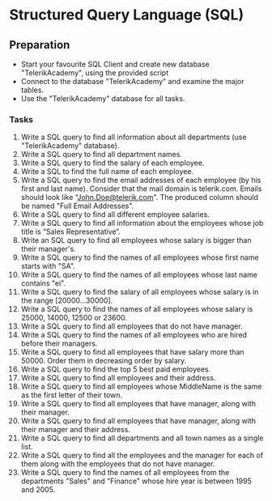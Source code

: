 # Structured Query Language (SQL)

## Preparation

- Start your favourite SQL Client and create new database "TelerikAcademy", using the provided script
- Connect to the database "TelerikAcademy" and examine the major tables.
- Use the "TelerikAcademy" database for all tasks.

### Tasks

1. Write a SQL query to find all information about all departments (use "TelerikAcademy" database).
1. Write a SQL query to find all department names.
1. Write a SQL query to find the salary of each employee.
1. Write a SQL to find the full name of each employee.
1. Write a SQL query to find the email addresses of each employee (by his first and last name). Consider that the mail domain is telerik.com. Emails should look like “John.Doe@telerik.com". The produced column should be named "Full Email Addresses".
1. Write a SQL query to find all different employee salaries.
1. Write a SQL query to find all information about the employees whose job title is “Sales Representative“.
1. Write an SQL query to find all employees whose salary is bigger than their manager's.
1. Write a SQL query to find the names of all employees whose first name starts with "SA".
1. Write a SQL query to find the names of all employees whose last name contains "ei".
1. Write a SQL query to find the salary of all employees whose salary is in the range [20000…30000].
1. Write a SQL query to find the names of all employees whose salary is 25000, 14000, 12500 or 23600.
1. Write a SQL query to find all employees that do not have manager.
1. Write a SQL query to find the names of all employees who are hired before their managers.
1. Write a SQL query to find all employees that have salary more than 50000. Order them in decreasing order by salary.
1. Write a SQL query to find the top 5 best paid employees.
1. Write a SQL query to find all employees and their address.
1. Write a SQL query to find all employees whose MiddleName is the same as the first letter of their town.
1. Write a SQL query to find all employees that have manager, along with their manager.
1. Write a SQL query to find all employees that have manager, along with their manager and their address.
1. Write a SQL query to find all departments and all town names as a single list.
1. Write a SQL query to find all the employees and the manager for each of them along with the employees that do not have manager.
1. Write a SQL query to find the names of all employees from the departments "Sales" and "Finance" whose hire year is between 1995 and 2005.
